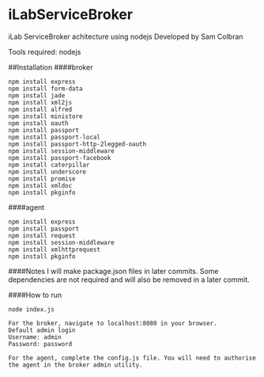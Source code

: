 iLabServiceBroker
=================

iLab ServiceBroker achitecture using nodejs
Developed by Sam Colbran

Tools required:
nodejs

##Installation
####broker
```
npm install express
npm install form-data
npm install jade
npm install xml2js
npm install alfred
npm install ministore
npm install oauth
npm install passport
npm install passport-local
npm install passport-http-2legged-oauth
npm install session-middleware
npm install passport-facebook
npm install caterpillar
npm install underscore
npm install promise
npm install xmldoc
npm install pkginfo
```

####agent
```
npm install express
npm install passport
npm install request
npm install session-middleware
npm install xmlhttprequest
npm install pkginfo
```

####Notes
I will make package.json files in later commits. Some dependencies are not required and will also be removed in a later commit.

####How to run
```
node index.js

For the broker, navigate to localhost:8080 in your browser.
Default admin login
Username: admin
Password: password

For the agent, complete the config.js file. You will need to authorise the agent in the broker admin utility.
```

